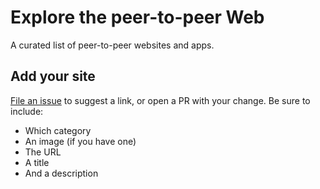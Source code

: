 # Explore the peer-to-peer Web

A curated list of peer-to-peer websites and apps. 

## Add your site

[File an issue](/issues) to suggest a link, or open a PR with your change. Be sure to include:

 - Which category
 - An image (if you have one)
 - The URL
 - A title
 - And a description
